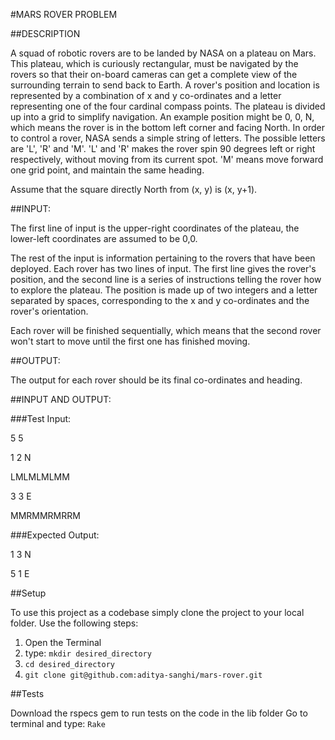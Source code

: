 #MARS ROVER PROBLEM

##DESCRIPTION

A squad of robotic rovers are to be landed by NASA on a plateau on Mars. This plateau, which is curiously rectangular, must be navigated by the rovers so that their on-board cameras can get a complete view of the surrounding terrain to send back to Earth.
A rover's position and location is represented by a combination of x and y co-ordinates and a letter representing one of the four cardinal compass points. The plateau is divided up into a grid to simplify navigation. An example position might be 0, 0, N, which means the rover is in the bottom left corner and facing North.
In order to control a rover, NASA sends a simple string of letters. The possible letters are 'L', 'R' and 'M'. 'L' and 'R' makes the rover spin 90 degrees left or right respectively, without moving from its current spot. 'M' means move forward one grid point, and maintain the same heading.

Assume that the square directly North from (x, y) is (x, y+1).

##INPUT:

The first line of input is the upper-right coordinates of the plateau, the lower-left coordinates are assumed to be 0,0.

The rest of the input is information pertaining to the rovers that have been deployed. Each rover has two lines of input. The first line gives the rover's position, and the second line is a series of instructions telling the rover how to explore the plateau.
The position is made up of two integers and a letter separated by spaces, corresponding to the x and y co-ordinates and the rover's orientation.

Each rover will be finished sequentially, which means that the second rover won't start to move until the first one has finished moving.

##OUTPUT:

The output for each rover should be its final co-ordinates and heading.

##INPUT AND OUTPUT:

###Test Input:

5 5

1 2 N

LMLMLMLMM

3 3 E

MMRMMRMRRM

###Expected Output:

1 3 N

5 1 E

##Setup

To use this project as a codebase simply clone the project to your local folder. Use the following steps:

1. Open the Terminal
2. type: `mkdir desired_directory`
3. `cd desired_directory`
4. `git clone git@github.com:aditya-sanghi/mars-rover.git`

##Tests

Download the rspecs gem to run tests on the code in the lib folder
Go to terminal and type: `Rake`
